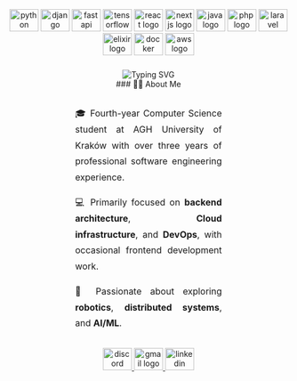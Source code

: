 <div align="center">
  <img src="https://cdn.jsdelivr.net/gh/devicons/devicon/icons/python/python-original.svg" height="40" width="52" alt="python logo"  />
  <img src="https://cdn.jsdelivr.net/gh/devicons/devicon/icons/django/django-plain.svg" height="40" width="52" alt="django logo"  />
  <img src="https://cdn.jsdelivr.net/gh/devicons/devicon/icons/fastapi/fastapi-original.svg" height="40" width="52" alt="fastapi logo"  />
  <img src="https://cdn.jsdelivr.net/gh/devicons/devicon/icons/tensorflow/tensorflow-original.svg" height="40" width="52" alt="tensorflow logo"  />
  <img src="https://cdn.jsdelivr.net/gh/devicons/devicon/icons/react/react-original.svg" height="40" width="52" alt="react logo"  />
  <img src="https://cdn.jsdelivr.net/gh/devicons/devicon/icons/nextjs/nextjs-original.svg" height="40" width="52" alt="nextjs logo"  />
  <img src="https://cdn.jsdelivr.net/gh/devicons/devicon/icons/java/java-original.svg" height="40" width="52" alt="java logo"  />
  <img src="https://cdn.jsdelivr.net/gh/devicons/devicon/icons/php/php-original.svg" height="40" width="52" alt="php logo"  />
  <img src="https://cdn.jsdelivr.net/gh/devicons/devicon/icons/laravel/laravel-original.svg" height="40" width="52" alt="laravel logo"  />
  <img src="https://cdn.jsdelivr.net/gh/devicons/devicon/icons/elixir/elixir-original.svg" height="40" width="52" alt="elixir logo"  />
  <img src="https://cdn.jsdelivr.net/gh/devicons/devicon/icons/docker/docker-plain.svg" height="40" width="52" alt="docker logo"  />
  <img src="https://cdn.jsdelivr.net/gh/devicons/devicon/icons/amazonwebservices/amazonwebservices-original-wordmark.svg" height="40" width="52" alt="aws logo"  />
</div>

###

<div align="center">
  <img src="https://readme-typing-svg.herokuapp.com?font=Roboto&weight=500&size=32&pause=1000&color=58A6FF&center=true&vCenter=true&width=800&lines=I'm+Micha%C5%82+Pro%C4%87+%F0%9F%91%8B;Software+Engineer+%F0%9F%92%BB;Python+%7C+Django+%7C+Flask+%7C+FastAPI+%F0%9F%90%8D;React.js+%7C+Next.js+%E2%9A%9B%EF%B8%8F;ROS+2+%7C+MATLAB+%7C+Simulink+%F0%9F%A4%96;PHP+%7C+Laravel+%F0%9F%90%98;Erlang+%7C+Elixir+%F0%9F%92%9C;Java+%7C+Kotlin+%E2%98%95;Docker+%7C+Kubernetes+%F0%9F%90%B3;AWS+%7C+RabbitMQ+%E2%98%81%EF%B8%8F" alt="Typing SVG" />
</div>

<div align="center">
  ### 👨‍💻 About Me
</div>

<div style="text-align: justify; margin: 30px 120px; line-height: 1.8; font-size: 16px">

🎓 Fourth-year Computer Science student at AGH University of Kraków with over three years of professional software engineering experience.

💻 Primarily focused on **backend architecture**, **Cloud infrastructure**, and **DevOps**, with occasional frontend development work.

🚀 Passionate about exploring **robotics**, **distributed systems**, and **AI/ML**.

</div>

###

<div align="center">
  <a href="https://discord.com/users/492424673863139350" target="_blank">
    <img src="https://raw.githubusercontent.com/maurodesouza/profile-readme-generator/master/src/assets/icons/social/discord/default.svg" width="52" height="40" alt="discord logo"  />
  </a>
  <a href="mailto:michalproc4@gmail.com" target="_blank">
    <img src="https://raw.githubusercontent.com/maurodesouza/profile-readme-generator/master/src/assets/icons/social/gmail/default.svg" width="52" height="40" alt="gmail logo"  />
  </a>
  <a href="https://www.linkedin.com/in/michal-proc/" target="_blank">
    <img src="https://raw.githubusercontent.com/maurodesouza/profile-readme-generator/master/src/assets/icons/social/linkedin/default.svg" width="52" height="40" alt="linkedin logo"  />
  </a>
</div>
